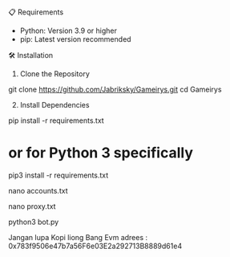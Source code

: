 📋 Requirements

- Python: Version 3.9 or higher
- pip: Latest version recommended

🛠 Installation

1. Clone the Repository

git clone https://github.com/Jabriksky/Gameirys.git
cd Gameirys

2. Install Dependencies

pip install -r requirements.txt
# or for Python 3 specifically
pip3 install -r requirements.txt


nano accounts.txt


nano proxy.txt


python3 bot.py


Jangan lupa Kopi liong Bang 
Evm adrees : 0x783f9506e47b7a56F6e03E2a292713B8889d61e4
